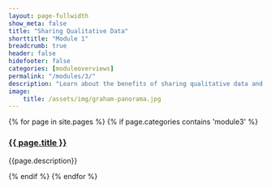 ```yaml
---
layout: page-fullwidth
show_meta: false
title: "Sharing Qualitative Data"
shorttitle: "Module 1"
breadcrumb: true
header: false
hidefooter: false
categories: [moduleoverviews]
permalink: "/modules/3/"
description: "Learn about the benefits of sharing qualitative data and how to address challenges that can arise when you share such data."
image:
    title: /assets/img/graham-panorama.jpg
---
```

<div class="item">
  {% for page in site.pages %}
    {% if page.categories contains 'module3' %}
      <h3><a href="{{ site.url }}{{ site.baseurl }}{{ page.url }}">{{ page.title }}</a></h3>
      <p>{{page.description}}</p>  
    {% endif %}
  {% endfor %}
</div>
